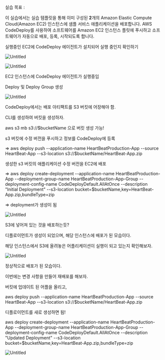 실습 목표 :

이 실습에서는 실습 템플릿을 통해 이미 구성된 **2**개의 Amazon Elastic Compute Cloud(Amazon EC2) 인스턴스에 샘플 서비스 애플리케이션을 배포합니다. AWS CodeDeploy를 사용하여 소프트웨어를 Amazon EC2 인스턴스 플릿에 푸시하고 소프트웨어가 자동으로 배포, 등록, 시작되도록 합니다.

실행중인 EC2에 CodeDeploy 에이전트가 설치되어 실행 중인지 확인하기

![Untitled](https://prod-files-secure.s3.us-west-2.amazonaws.com/0af99f2e-8fd6-4b1d-b06a-d80ab9501941/1576f232-4533-4270-a12d-ea24ccf2df7c/Untitled.png)

![Untitled](https://prod-files-secure.s3.us-west-2.amazonaws.com/0af99f2e-8fd6-4b1d-b06a-d80ab9501941/4e227a88-360f-4ba0-bb52-6b05a9a9c446/Untitled.png)

EC2 인스턴스에 CodeDeploy 에이전트가 실행중임

Deploy 및 Deploy Group 생성 

![Untitled](https://prod-files-secure.s3.us-west-2.amazonaws.com/0af99f2e-8fd6-4b1d-b06a-d80ab9501941/97e1a9f7-361a-4658-a4c5-f04f818ce02a/Untitled.png)

CodeDeploy에서는 배포 아티팩트를 S3 버킷에 어장해야 함.

CLI를 생성하여 버킷을 생성하자.

aws s3 mb s3://$bucketName 으로 버킷 생성 가능!

s3 버킷에 수정 버전을 푸시하고 정보를 CodeDeploy에 등록 

⇒ aws deploy push --application-name HeartBeatProduction-App --source HeartBeat-App --s3-location s3://$bucketName/HeartBeat-App.zip

생성한 s3 버킷의 애플리케이션 수정 버전을 EC2에 배포 

⇒ aws deploy create-deployment --application-name HeartBeatProduction-App --deployment-group-name HeartBeatProduction-App-Group --deployment-config-name CodeDeployDefault.AllAtOnce --description "Initial Deployment" --s3-location bucket=$bucketName,key=HeartBeat-App.zip,bundleType=zip

⇒ deployment가 생성이 됨

![Untitled](https://prod-files-secure.s3.us-west-2.amazonaws.com/0af99f2e-8fd6-4b1d-b06a-d80ab9501941/c87e6d1d-5f6f-41f9-88e8-b3cababc0f95/Untitled.png)

S3에 넣어져 있는 것을 배포하는듯?

디플로이먼트가 생성이 되었으며, 해당 인스턴스에 배포가 된 모습이다.

해당 인스턴스에서 S3에 올려놓은 어플리케이션이 실행이 되고 있는지 확인해보자.

![Untitled](https://prod-files-secure.s3.us-west-2.amazonaws.com/0af99f2e-8fd6-4b1d-b06a-d80ab9501941/d8fc46fe-9bff-4159-b3e0-01c3c577e549/Untitled.png)

정상적으로 배포가 된 모습이다.

이번에는 변경 사항을 만들어 재배포를 해보자.

버킷에 업데이트 된 어플을 올리고,

aws deploy push --application-name HeartBeatProduction-App --source HeartBeat-App --s3-location s3://$bucketName/HeartBeat-App.zip

 디플로이먼트를 새로 생성하면 됨!

aws deploy create-deployment --application-name HeartBeatProduction-App --deployment-group-name HeartBeatProduction-App-Group --deployment-config-name CodeDeployDefault.AllAtOnce --description "Updated Deployment" --s3-location bucket=$bucketName,key=HeartBeat-App.zip,bundleType=zip

![Untitled](https://prod-files-secure.s3.us-west-2.amazonaws.com/0af99f2e-8fd6-4b1d-b06a-d80ab9501941/8bd596f9-6b3a-4a9c-a805-0a5b623df75f/Untitled.png)
